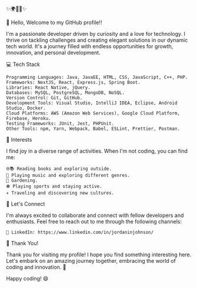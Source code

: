 ✨🌍👾🔭✨

👋 Hello,
Welcome to my GitHub profile!!

I'm a passionate developer driven by curiosity and a love for technology. I thrive on tackling challenges and creating elegant solutions in our dynamic tech world. It's a journey filled with endless opportunities for growth, innovation, and personal development.

💻 Tech Stack

    Programming Languages: Java, JavaEE, HTML, CSS, JavaScript, C++, PHP.
    Frameworks: NextJS, React, Express.js, Spring Boot.
    Libraries: React Native, jQuery.
    Databases: MySQL, PostgreSQL, MongoDB, NoSQL.
    Version Control: Git, GitHub.
    Development Tools: Visual Studio, IntelliJ IDEA, Eclipse, Android Studio, Docker.
    Cloud Platforms: AWS (Amazon Web Services), Google Cloud Platform, Firebase, Heroku.
    Testing Frameworks: JUnit, Jest, PHPUnit.
    Other Tools: npm, Yarn, Webpack, Babel, ESLint, Prettier, Postman.

🌈 Interests

I find joy in a diverse range of activities. When I'm not coding, you can find me:

    🌐📚 Reading books and exploring outside.
    🎸 Playing music and exploring different genres.
    🌱 Gardening.
    ⚽️ Playing sports and staying active.
    ✈️ Traveling and discovering new cultures.

🤝 Let's Connect

I'm always excited to collaborate and connect with fellow developers and enthusiasts. Feel free to reach out to me through the following channels:

    💼 LinkedIn: https://www.linkedin.com/in/jordaninjohnson/

🙏 Thank You!

Thank you for visiting my profile! I hope you find something interesting here. Let's embark on an amazing journey together, embracing the world of coding and innovation. 🚀

Happy coding! 😄
